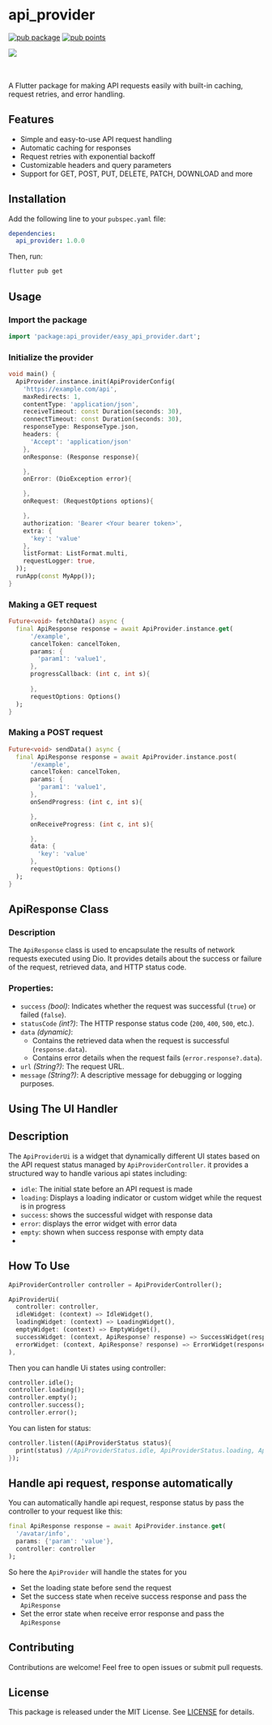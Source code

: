 # api_provider

[![pub package](https://img.shields.io/pub/v/easy_api_provider.svg)](https://pub.dev/packages/easy_api_provider)
[![pub points](https://img.shields.io/pub/points/easy_api_provider?color=2E8B57&label=pub%20points)](https://pub.dev/packages/easy_api_provider/score)

<div>
<a href="https://thebsd.github.io/StandWithPalestine/" target="_blank">
  <img src="https://raw.githubusercontent.com/Safouene1/support-palestine-banner/master/StandWithPalestine.svg"/>
</a>
</div>

<br /><br/>
A Flutter package for making API requests easily with built-in caching, request retries, and error handling.

## Features

- Simple and easy-to-use API request handling
- Automatic caching for responses
- Request retries with exponential backoff
- Customizable headers and query parameters
- Support for GET, POST, PUT, DELETE, PATCH, DOWNLOAD and more

## Installation

Add the following line to your `pubspec.yaml` file:

```yaml
dependencies:
  api_provider: 1.0.0
```

Then, run:

```sh
flutter pub get
```

## Usage

### Import the package

```dart
import 'package:api_provider/easy_api_provider.dart';
```

### Initialize the provider

```dart
void main() {
  ApiProvider.instance.init(ApiProviderConfig(
    'https://example.com/api',
    maxRedirects: 1,
    contentType: 'application/json',
    receiveTimeout: const Duration(seconds: 30),
    connectTimeout: const Duration(seconds: 30),
    responseType: ResponseType.json,
    headers: {
      'Accept': 'application/json'
    },
    onResponse: (Response response){

    },
    onError: (DioException error){

    },
    onRequest: (RequestOptions options){

    },
    authorization: 'Bearer <Your bearer token>',
    extra: {
      'key': 'value'
    },
    listFormat: ListFormat.multi,
    requestLogger: true,
  ));
  runApp(const MyApp());
}
```

### Making a GET request

```dart
Future<void> fetchData() async {
  final ApiResponse response = await ApiProvider.instance.get(
      '/example',
      cancelToken: cancelToken,
      params: {
        'param1': 'value1',
      },
      progressCallback: (int c, int s){
    
      },
      requestOptions: Options()
  );
}
```

### Making a POST request

```dart
Future<void> sendData() async {
  final ApiResponse response = await ApiProvider.instance.post(
      '/example',
      cancelToken: cancelToken,
      params: {
        'param1': 'value1',
      },
      onSendProgress: (int c, int s){

      },
      onReceiveProgress: (int c, int s){

      },
      data: {
        'key': 'value'
      },
      requestOptions: Options()
  );
}
```

## **ApiResponse Class**
### **Description**
The `ApiResponse` class is used to encapsulate the results of network requests executed using Dio. It provides details about the success or failure of the request, retrieved data, and HTTP status code.

### **Properties:**
- `success` _(bool)_: Indicates whether the request was successful (`true`) or failed (`false`).
- `statusCode` _(int?)_: The HTTP response status code (`200`, `400`, `500`, etc.).
- `data` _(dynamic)_:
    - Contains the retrieved data when the request is successful (`response.data`).
    - Contains error details when the request fails (`error.response?.data`).
- `url` _(String?)_: The request URL.
- `message` _(String?)_: A descriptive message for debugging or logging purposes.

## **Using The UI Handler**
## Description
The `ApiProviderUi` is a widget that dynamically different UI states based on the API request status managed by `ApiProviderController`. it provides a structured way to handle various api states including:
- `idle`: The initial state before an API request is made
- `loading`: Displays a loading indicator or custom widget while the request is in progress
- `success`: shows the successful widget with response data
- `error`: displays the error widget with error data
- `empty`: shown when success response with empty data
- 
## How To Use
```dart
ApiProviderController controller = ApiProviderController();

ApiProviderUi(
  controller: controller,
  idleWidget: (context) => IdleWidget(),
  loadingWidget: (context) => LoadingWidget(),
  emptyWidget: (context) => EmptyWidget(),
  successWidget: (context, ApiResponse? response) => SuccessWidget(response),
  errorWidget: (context, ApiResponse? response) => ErrorWidget(response),
),
```

Then you can handle Ui states using controller:
```dart
controller.idle();
controller.loading();
controller.empty();
controller.success();
controller.error();
```

You can listen for status:
```dart
controller.listen((ApiProviderStatus status){
  print(status) //ApiProviderStatus.idle, ApiProviderStatus.loading, ApiProviderStatus.success, ApiProviderStatus.error, ApiProviderStatus.empty
});
```

## Handle api request, response automatically
You can automatically handle api request, response status by pass the controller to your request like this:
```dart
final ApiResponse response = await ApiProvider.instance.get(
  '/avatar/info',
  params: {'param': 'value'},
  controller: controller
);
```
So here the `ApiProvider` will handle the states for you
- Set the loading state before send the request
- Set the success state when receive success response and pass the `ApiResponse`
- Set the error state when receive error response and pass the `ApiResponse`

## Contributing
Contributions are welcome! Feel free to open issues or submit pull requests.

## License

This package is released under the MIT License. See [LICENSE](LICENSE) for details.
